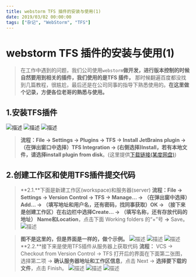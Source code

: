 ```yaml
---
title: webstorm TFS 插件的安装与使用(1)
date: 2019/03/02 00:00:00
tags: ["杂记", "WebStorm", "TFS"]
---
```


# webstorm TFS 插件的安装与使用(1)
<ClientOnly>
  <display-bar :displayData="$frontmatter"></display-bar>
</ClientOnly>

>在工作中遇到的问题，我们公司使用``webstorm``**做开发，进行版本控制的时候自然要用到相关的插件，我们使用的是TFS 插件，** 那时候翻遍百度都没找到几篇教程，很尴尬，最后还是在公司同事的指导下熟悉使用的。**在这里做个记录，方便各位老哥的熟悉与使用。**

## 1.安装TFS插件
![描述](/images/other/tfs_01_1.png)
![描述](/images/other/tfs_01_2.png)
![描述](/images/other/tfs_01_3.png)
>**流程：**File -> Settings -> Plugins -> TFS -> Install JetBrains plugin -> （在弹出窗口中选择）TFS Integration -> (右侧选择)Install，若有本地文件，请选择**install plugin from disk**。(这里提供[下载链接(某度网盘)][1])

## 2.创建工作区和使用TFS插件提交代码
>**2.1.**下面是新建工作区(workspace)和服务器(server)
**流程：**File **->** Settings **->** Version Control **->** TFS **->** Manage... **->** （在弹出窗中选择）Add... **->** （填写地址和用户名，还有密码，找同事获取）OK **->** （接下来是创建工作区）**在右边栏中选择**Create... **->** （填写名称，还有存放代码的地址） **Name**和**Location**，点击下面 Working folders 的“+”号 **->** Save。
![描述](/images/other/tfs_01_4.png)

>**图不是这里的，但是界面是一样的，做个示例。**
![描述](/images/other/tfs_01_5.png)
![描述](/images/other/tfs_01_6.png)
![描述](/images/other/tfs_01_7.png)
>**2.2.**接下来是使用TFS插件从服务器上获取代码
**流程：** VCS -> Checkout from Version Control -> TFS 打开后的界面在下面第二张图，选择第二项 -> **确认服务器地址和工作区信息**，点击 Next -> **选择要下载的文件**，点击 Finish。
![描述](/images/other/tfs_01_8.png)
![描述](/images/other/tfs_01_9.png)
![描述](/images/other/tfs_01_10.png)



[1]: https://pan.baidu.com/s/10GNA_xlWbCR4HlHqGM2IPQ